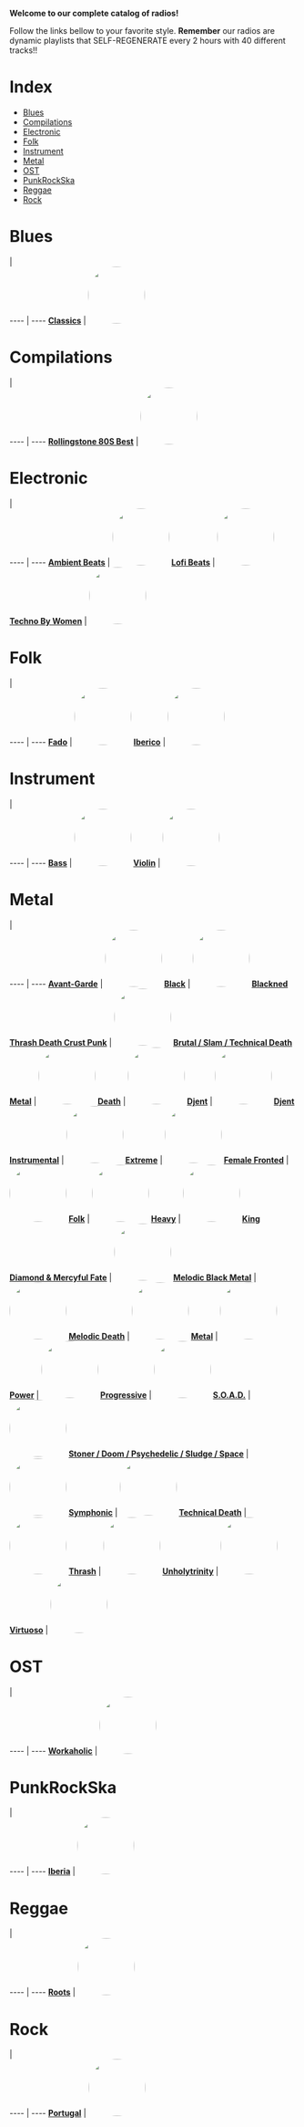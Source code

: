 
<style>
figure {
  border: 0px #cccccc solid;
  padding: 4px;
  margin: auto;
  align: center;
}
</style>
**Welcome to our complete catalog of radios!**

Follow the links bellow to your favorite style. **Remember** our radios
are dynamic playlists that SELF-REGENERATE every 2 hours with 40 different
tracks!!

# Index

* [Blues](#Blues)
* [Compilations](#Compilations)
* [Electronic](#Electronic)
* [Folk](#Folk)
* [Instrument](#Instrument)
* [Metal](#Metal)
* [OST](#OST)
* [PunkRockSka](#PunkRockSka)
* [Reggae](#Reggae)
* [Rock](#Rock)

# Blues

  |  
 ---- | ---- 
[**Classics**](https://radioninjapirata.github.io/radio_bluesclassics.html) | <a href="https://radioninjapirata.github.io/radio_bluesclassics.html" target="_blank"><img src="https://mosaic.scdn.co/640/ab67616d0000b273195ea353b59845c5bdbbbe09ab67616d0000b2732d3888ba2dd8a511a6e87ea5ab67616d0000b273779d7dcf57c93a029ed19706ab67616d0000b273fb42ce96c2bb284880e21c0e" height="100" width="auto" style="border-radius:50%"></a>

# Compilations

  |  
 ---- | ---- 
[**Rollingstone 80S Best**](https://radioninjapirata.github.io/radio_rollingbest80s.html) | <a href="https://radioninjapirata.github.io/radio_rollingbest80s.html" target="_blank"><img src="https://mosaic.scdn.co/640/ab67616d0000b27327f61821bfc093f9f59acb48ab67616d0000b27396f01ebd2979109917b618d1ab67616d0000b273c3e9ebd5e1999ae3ab639023ab67616d0000b273de437d960dda1ac0a3586d97" height="100" width="auto" style="border-radius:50%"></a>

# Electronic

  |  
 ---- | ---- 
[**Ambient Beats**](https://radioninjapirata.github.io/radio_ambbeat.html) | <a href="https://radioninjapirata.github.io/radio_ambbeat.html" target="_blank"><img src="https://mosaic.scdn.co/640/ab67616d0000b27315b818a0b7077a60e4796fc0ab67616d0000b2738258f2dde4c07065f18b3236ab67616d0000b273ea6d3808b734499020e8e2d9ab67616d0000b273f5bfa76f1831622917dc74fe" height="100" width="auto" style="border-radius:50%"></a>
[**Lofi Beats**](https://radioninjapirata.github.io/radio_lofi.html) | <a href="https://radioninjapirata.github.io/radio_lofi.html" target="_blank"><img src="https://mosaic.scdn.co/640/ab67616d0000b2733d02412e88e457eb0d460185ab67616d0000b273458a4cafb37f9fc649f56d11ab67616d0000b27366939b2dc7a89a1f4d7131e1ab67616d0000b273cb37f3e2bddc295d7eb58c72" height="100" width="auto" style="border-radius:50%"></a>
[**Techno By Women**](https://radioninjapirata.github.io/radio_technowomen.html) | <a href="https://radioninjapirata.github.io/radio_technowomen.html" target="_blank"><img src="https://mosaic.scdn.co/640/ab67616d0000b2730a052824d720c95c65a0370dab67616d0000b2730abe29f6d9fcdf4a7152b654ab67616d0000b273621f99bcbf3527684e7656eaab67616d0000b273c52b7822e33bb65582212c28" height="100" width="auto" style="border-radius:50%"></a>

# Folk

  |  
 ---- | ---- 
[**Fado**](https://radioninjapirata.github.io/radio_fado.html) | <a href="https://radioninjapirata.github.io/radio_fado.html" target="_blank"><img src="https://mosaic.scdn.co/640/ab67616d0000b2730729b42d6bec2c0e2005bd68ab67616d0000b2735d5cf4c4bbb31650627b3f6fab67616d0000b27399cd29a7b3a5f843150d1e30ab67616d0000b273c39738b298082531bcfd6b88" height="100" width="auto" style="border-radius:50%"></a>
[**Iberico**](https://radioninjapirata.github.io/radio_folkiberico.html) | <a href="https://radioninjapirata.github.io/radio_folkiberico.html" target="_blank"><img src="https://mosaic.scdn.co/640/ab67616d0000b27380a29502d1973beb83637fbeab67616d0000b2738fdf3361f8c613a002292352ab67616d0000b273d0226c73bfec94f0516f6dadab67616d0000b273f9f4db732d4a2272ac9c86ff" height="100" width="auto" style="border-radius:50%"></a>

# Instrument

  |  
 ---- | ---- 
[**Bass**](https://radioninjapirata.github.io/radio_bassists.html) | <a href="https://radioninjapirata.github.io/radio_bassists.html" target="_blank"><img src="https://mosaic.scdn.co/640/ab67616d0000b27347fc6783211e1b418716df92ab67616d0000b27354330ea90e94f690eb878bbcab67616d0000b273a6339ddad91a8a8b0b3a516aab67616d0000b273e07936379bcf9a796e2dbdcb" height="100" width="auto" style="border-radius:50%"></a>
[**Violin**](https://radioninjapirata.github.io/radio_violin.html) | <a href="https://radioninjapirata.github.io/radio_violin.html" target="_blank"><img src="https://mosaic.scdn.co/640/ab67616d0000b273b3fdb00af0afe081afb187f8ab67616d0000b273e38051840ec58a50d18214a7ab67616d0000b273edd8e6986c952b07c2c8bc87ab67616d0000b273f9d00b3f5a4079b4a88fa5c4" height="100" width="auto" style="border-radius:50%"></a>

# Metal

  |  
 ---- | ---- 
[**Avant-Garde**](https://radioninjapirata.github.io/radio_metalavantgarde.html) | <a href="https://radioninjapirata.github.io/radio_metalavantgarde.html" target="_blank"><img src="https://mosaic.scdn.co/640/ab67616d0000b27302817738bfc59f3f7f81665bab67616d0000b273855c15fe7c061c95f1213e48ab67616d0000b273a9e08fb809546942fc8bde7fab67616d0000b273ce70b90915ba2bff34a49ede" height="100" width="auto" style="border-radius:50%"></a>
[**Black**](https://radioninjapirata.github.io/radio_blackmetal.html) | <a href="https://radioninjapirata.github.io/radio_blackmetal.html" target="_blank"><img src="https://mosaic.scdn.co/640/ab67616d0000b2738be2a34e2397c9dbc7e2e4efab67616d0000b2738eae730f6663d32ca0ac579eab67616d0000b273b8965d601a71cd8611a32df0ab67616d0000b273d71c750296f15b2059dca50f" height="100" width="auto" style="border-radius:50%"></a>
[**Blackned Thrash Death Crust Punk**](https://radioninjapirata.github.io/radio_blacknedthrash.html) | <a href="https://radioninjapirata.github.io/radio_blacknedthrash.html" target="_blank"><img src="https://mosaic.scdn.co/640/ab67616d0000b27312618c4901dbd31636db69b1ab67616d0000b2734b88219041ff0c4f3b7b0191ab67616d0000b2735f914e15c2d230179ee90690ab67616d0000b273c3682666547fdc0c9a7dec8e" height="100" width="auto" style="border-radius:50%"></a>
[**Brutal / Slam / Technical Death Metal**](https://radioninjapirata.github.io/radio_brutaldeathmetal.html) | <a href="https://radioninjapirata.github.io/radio_brutaldeathmetal.html" target="_blank"><img src="https://mosaic.scdn.co/640/ab67616d0000b27302feb7306e5877c5666bea3dab67616d0000b27312ae6ffad89c22a3c5e82612ab67616d0000b2732e00d815ab833722e5169213ab67616d0000b27372d3ddccd033b8e093c82998" height="100" width="auto" style="border-radius:50%"></a>
[**Death**](https://radioninjapirata.github.io/radio_deathmetal.html) | <a href="https://radioninjapirata.github.io/radio_deathmetal.html" target="_blank"><img src="https://mosaic.scdn.co/640/ab67616d0000b273275019fb0b842e9409e490f2ab67616d0000b273430138386e6571aaa74650b6ab67616d0000b2734c73e40c6b8369ee6f35f02eab67616d0000b2734e1d4984ec89b91f2a448b76" height="100" width="auto" style="border-radius:50%"></a>
[**Djent**](https://radioninjapirata.github.io/radio_djent.html) | <a href="https://radioninjapirata.github.io/radio_djent.html" target="_blank"><img src="https://mosaic.scdn.co/640/ab67616d0000b27302d9130b2e8b839d28032403ab67616d0000b27316d6de6df203cc8a53329eebab67616d0000b27366d694e8da10d408d820a832ab67616d0000b273ddf03a7c77e362fadcfe6bf8" height="100" width="auto" style="border-radius:50%"></a>
[**Djent Instrumental**](https://radioninjapirata.github.io/radio_instrumentaldjent.html) | <a href="https://radioninjapirata.github.io/radio_instrumentaldjent.html" target="_blank"><img src="https://mosaic.scdn.co/640/ab67616d0000b27328e32ee7aa94ac26ba6cf004ab67616d0000b273372430eafe2f0d9247952ca3ab67616d0000b27374b0104ba782af8dd017fe55ab67616d0000b273bf6467ae032537a72c9105da" height="100" width="auto" style="border-radius:50%"></a>
[**Extreme**](https://radioninjapirata.github.io/radio_extrememetal.html) | <a href="https://radioninjapirata.github.io/radio_extrememetal.html" target="_blank"><img src="https://mosaic.scdn.co/640/ab67616d0000b27326c6c77df96568b83a834825ab67616d0000b2732a963300d17003b067b2293cab67616d0000b273689d506460df56f5eddafb82ab67616d0000b2737d36e8a06452df70adc93698" height="100" width="auto" style="border-radius:50%"></a>
[**Female Fronted**](https://radioninjapirata.github.io/radio_femalefrontedmetal.html) | <a href="https://radioninjapirata.github.io/radio_femalefrontedmetal.html" target="_blank"><img src="https://mosaic.scdn.co/640/ab67616d0000b2731de6f56b397775eac4576ef1ab67616d0000b273abb27502929b9ac1bd6b3bb5ab67616d0000b273c342fceca52517a4b033a3fbab67616d0000b273df641d5e50660fea109008fa" height="100" width="auto" style="border-radius:50%"></a>
[**Folk**](https://radioninjapirata.github.io/radio_folkmetal.html) | <a href="https://radioninjapirata.github.io/radio_folkmetal.html" target="_blank"><img src="https://mosaic.scdn.co/640/ab67616d0000b273102d35c3e468468336e4a0b9ab67616d0000b27382f2ebb32376ab3a11026b61ab67616d0000b273a66b5cee246371106c7cee1aab67616d0000b273c41a33fb8f24849f73c090b4" height="100" width="auto" style="border-radius:50%"></a>
[**Heavy**](https://radioninjapirata.github.io/radio_heavymetal.html) | <a href="https://radioninjapirata.github.io/radio_heavymetal.html" target="_blank"><img src="https://mosaic.scdn.co/640/ab67616d0000b2736b2a999f8885eda0e3b240d9ab67616d0000b27394c706bf0fed72d89ad0226bab67616d0000b273cab9802b05542534269c01a1ab67616d0000b273e5a5fb71829b0773909cfd02" height="100" width="auto" style="border-radius:50%"></a>
[**King Diamond & Mercyful Fate**](https://radioninjapirata.github.io/radio_fan_KDMF.html) | <a href="https://radioninjapirata.github.io/radio_fan_KDMF.html" target="_blank"><img src="https://mosaic.scdn.co/640/ab67616d0000b27318d9fb93569e3d97829d9551ab67616d0000b2732b86f178683a708f98e4a03dab67616d0000b2735601c9baa23e8f6c1039929fab67616d0000b27397620fb16ab7feed6a4da26c" height="100" width="auto" style="border-radius:50%"></a>
[**Melodic Black Metal**](https://radioninjapirata.github.io/radio_melodicblackmetal.html) | <a href="https://radioninjapirata.github.io/radio_melodicblackmetal.html" target="_blank"><img src="https://mosaic.scdn.co/640/ab67616d0000b2733cb439253711f1ecc9c2a2c5ab67616d0000b27375de6d8a8a5398be4be0edd4ab67616d0000b273d2c79a5449e7e089fd3e2bfeab67616d0000b273fff880679cc896714444e8ee" height="100" width="auto" style="border-radius:50%"></a>
[**Melodic Death**](https://radioninjapirata.github.io/radio_melodicdeathmetal.html) | <a href="https://radioninjapirata.github.io/radio_melodicdeathmetal.html" target="_blank"><img src="https://mosaic.scdn.co/640/ab67616d0000b2730764a93d97acc1de13179c9fab67616d0000b2734afa1045b9162348f0f6ad27ab67616d0000b2739fbed4c832fc0c8ee6edccddab67616d0000b273b26c217d59b96064b8eefbc1" height="100" width="auto" style="border-radius:50%"></a>
[**Metal**](https://radioninjapirata.github.io/radio_metal.html) | <a href="https://radioninjapirata.github.io/radio_metal.html" target="_blank"><img src="https://mosaic.scdn.co/640/ab67616d0000b2735e45315590609aff23517aa3ab67616d0000b2738b2c42026277efc3e058855bab67616d0000b273c06a9f339c6a32c82c34d4d6ab67616d0000b273c8f155eb711a66fcd8fbb581" height="100" width="auto" style="border-radius:50%"></a>
[**Power**](https://radioninjapirata.github.io/radio_powermetal.html) | <a href="https://radioninjapirata.github.io/radio_powermetal.html" target="_blank"><img src="https://mosaic.scdn.co/640/ab67616d0000b273102559eb36d78dbabe8f87e0ab67616d0000b2735a0f625aec78e112f79703a4ab67616d0000b273c420ad76d869765f5ad5e720ab67616d0000b273face8f23f5f195d404149444" height="100" width="auto" style="border-radius:50%"></a>
[**Progressive**](https://radioninjapirata.github.io/radio_progrock.html) | <a href="https://radioninjapirata.github.io/radio_progrock.html" target="_blank"><img src="https://mosaic.scdn.co/640/ab67616d0000b2731f7e267179c3c6a4a1c7c9fbab67616d0000b27361ca915373ec701351ade95aab67616d0000b27398ca6d43aa7b7117d9834719ab67616d0000b273de1736c17ff5a9a5359ed711" height="100" width="auto" style="border-radius:50%"></a>
[**S.O.A.D.**](https://radioninjapirata.github.io/radio_soad.html) | <a href="https://radioninjapirata.github.io/radio_soad.html" target="_blank"><img src="https://mosaic.scdn.co/640/ab67616d0000b27330d45198d0c9e8841f9a9578ab67616d0000b273a2982eadad9b21912ed6c2e8ab67616d0000b273a57ca9e47d038be31c9aee9dab67616d0000b273c65f8d04502eeddbdd61fa71" height="100" width="auto" style="border-radius:50%"></a>
[**Stoner / Doom / Psychedelic / Sludge / Space**](https://radioninjapirata.github.io/radio_stonerrock.html) | <a href="https://radioninjapirata.github.io/radio_stonerrock.html" target="_blank"><img src="https://mosaic.scdn.co/640/ab67616d0000b2730252dac06b8d103539148ad5ab67616d0000b27389316bfe3dc74aacb750d3c6ab67616d0000b273d8971eeb414e291bb268ff1aab67616d0000b273f7d6682cd980660a4344c6de" height="100" width="auto" style="border-radius:50%"></a>
[**Symphonic**](https://radioninjapirata.github.io/radio_symphonicmetal.html) | <a href="https://radioninjapirata.github.io/radio_symphonicmetal.html" target="_blank"><img src="https://mosaic.scdn.co/640/ab67616d0000b27345a8208990558ca76eb8bb9bab67616d0000b27364f93ab8a93000e3b6ec6a30ab67616d0000b2737e4bce23f06a2891d57a93b7ab67616d0000b273c034daa1ada5d4b4881bf4d5" height="100" width="auto" style="border-radius:50%"></a>
[**Technical Death**](https://radioninjapirata.github.io/radio_technicaldeathmetal.html) | <a href="https://radioninjapirata.github.io/radio_technicaldeathmetal.html" target="_blank"><img src="https://mosaic.scdn.co/640/ab67616d0000b2733ee55c64b8d02beda0984efdab67616d0000b27370cfd10186ce1e82d597c87bab67616d0000b273df85f443a7c7777acaaf5a59ab67616d0000b273f6065580b8fd6f2237c2b58f" height="100" width="auto" style="border-radius:50%"></a>
[**Thrash**](https://radioninjapirata.github.io/radio_thrashmetal.html) | <a href="https://radioninjapirata.github.io/radio_thrashmetal.html" target="_blank"><img src="https://mosaic.scdn.co/640/ab67616d0000b273230d40b357f2271fe042b2d2ab67616d0000b27357e6fe44d39b4cdd5e645859ab67616d0000b273c7b72a1091fcbfe73fbe76d6ab67616d0000b273ea2d8480f204f362aa642b2a" height="100" width="auto" style="border-radius:50%"></a>
[**Unholytrinity**](https://radioninjapirata.github.io/radio_unholytrinity.html) | <a href="https://radioninjapirata.github.io/radio_unholytrinity.html" target="_blank"><img src="https://mosaic.scdn.co/640/ab67616d0000b2731e402f2df2cfe840d300f6f5ab67616d0000b2739046aeba4babbd4b7af77548ab67616d0000b273ae85caa92219f8a92b2e3757ab67616d0000b273c0015276290904e59bc6f7ea" height="100" width="auto" style="border-radius:50%"></a>
[**Virtuoso**](https://radioninjapirata.github.io/radio_guitarvirtuoso.html) | <a href="https://radioninjapirata.github.io/radio_guitarvirtuoso.html" target="_blank"><img src="https://mosaic.scdn.co/640/ab67616d0000b273074213bfc54f9ec2c6ff0bd4ab67616d0000b273135786efc7044674f407d5d5ab67616d0000b2737e67da7aa3b5612ada06863fab67616d0000b273fdfb8eb1ebdc420dfff60f62" height="100" width="auto" style="border-radius:50%"></a>

# OST

  |  
 ---- | ---- 
[**Workaholic**](https://radioninjapirata.github.io/radio_ostworkaholic.html) | <a href="https://radioninjapirata.github.io/radio_ostworkaholic.html" target="_blank"><img src="https://mosaic.scdn.co/640/ab67616d0000b273074018a41cdc87c520f20ba3ab67616d0000b273221a10d1f511ba655ccf90cdab67616d0000b2736b20c6049adc59dcca7aa9fdab67616d0000b273b6ca9be8f6038aaad55cf50f" height="100" width="auto" style="border-radius:50%"></a>

# PunkRockSka

  |  
 ---- | ---- 
[**Iberia**](https://radioninjapirata.github.io/radio_iberianpunkrock.html) | <a href="https://radioninjapirata.github.io/radio_iberianpunkrock.html" target="_blank"><img src="https://mosaic.scdn.co/640/ab67616d0000b2730f6fb940253c278d379895f4ab67616d0000b27326362fe8cf1a70e6cf680557ab67616d0000b2734675940add3cb6d87cd04780ab67616d0000b273a1fa7f3dc461de9e5eeafd29" height="100" width="auto" style="border-radius:50%"></a>

# Reggae

  |  
 ---- | ---- 
[**Roots**](https://radioninjapirata.github.io/radio_reggaeroots.html) | <a href="https://radioninjapirata.github.io/radio_reggaeroots.html" target="_blank"><img src="https://mosaic.scdn.co/640/ab67616d0000b2731666b0245df2d7dce02a4dc8ab67616d0000b27320fbfefdd2cd46b248ac1741ab67616d0000b273908d96bf6380103d0a221f02ab67616d0000b273fd98f56adaccdec43648bbea" height="100" width="auto" style="border-radius:50%"></a>

# Rock

  |  
 ---- | ---- 
[**Portugal**](https://radioninjapirata.github.io/radio_rockportugues.html) | <a href="https://radioninjapirata.github.io/radio_rockportugues.html" target="_blank"><img src="https://mosaic.scdn.co/640/ab67616d0000b2734fbe34f98f7c6b221f36867fab67616d0000b2736d9a7ce66f233766878ab32dab67616d0000b273dd457eae9fb8d5b527fe9860ab67616d0000b273f4e506719f5569a91bb5f42e" height="100" width="auto" style="border-radius:50%"></a>